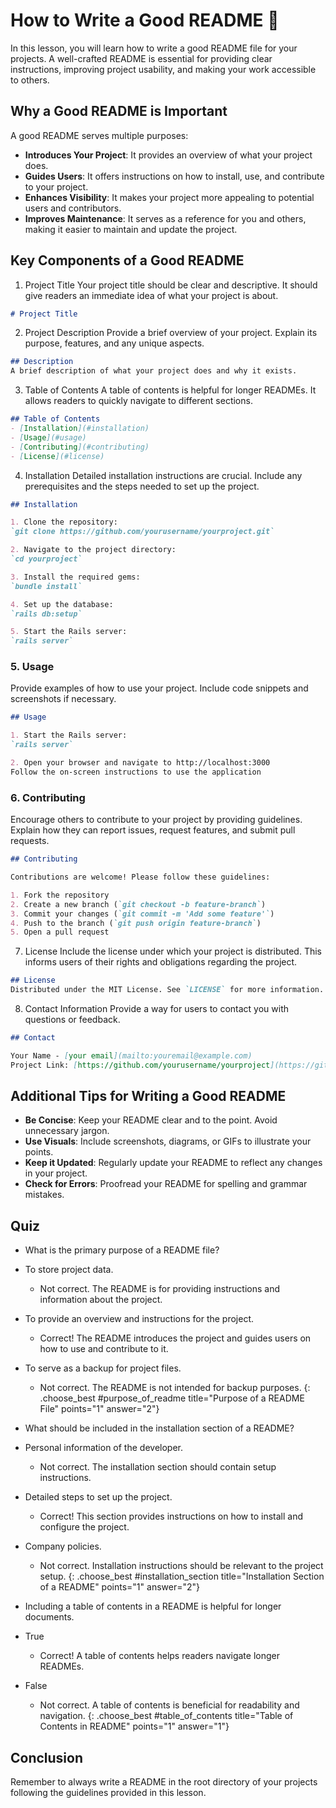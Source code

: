 # How to Write a Good README 📄
In this lesson, you will learn how to write a good README file for your projects. A well-crafted README is essential for providing clear instructions, improving project usability, and making your work accessible to others.

## Why a Good README is Important
A good README serves multiple purposes:

- **Introduces Your Project**: It provides an overview of what your project does.
- **Guides Users**: It offers instructions on how to install, use, and contribute to your project.
- **Enhances Visibility**: It makes your project more appealing to potential users and contributors.
- **Improves Maintenance**: It serves as a reference for you and others, making it easier to maintain and update the project.

## Key Components of a Good README
1. Project Title
Your project title should be clear and descriptive. It should give readers an immediate idea of what your project is about.

```markdown
# Project Title
```

2. Project Description
Provide a brief overview of your project. Explain its purpose, features, and any unique aspects.

```markdown
## Description
A brief description of what your project does and why it exists.
```

3. Table of Contents
A table of contents is helpful for longer READMEs. It allows readers to quickly navigate to different sections.

```markdown
## Table of Contents
- [Installation](#installation)
- [Usage](#usage)
- [Contributing](#contributing)
- [License](#license)
```

4. Installation
Detailed installation instructions are crucial. Include any prerequisites and the steps needed to set up the project.

```markdown
## Installation

1. Clone the repository:
`git clone https://github.com/yourusername/yourproject.git`

2. Navigate to the project directory:
`cd yourproject`

3. Install the required gems:
`bundle install`

4. Set up the database:
`rails db:setup`

5. Start the Rails server:
`rails server`
```

### 5. Usage

Provide examples of how to use your project. Include code snippets and screenshots if necessary.

```markdown
## Usage

1. Start the Rails server:
`rails server`

2. Open your browser and navigate to http://localhost:3000
Follow the on-screen instructions to use the application
```

### 6. Contributing

Encourage others to contribute to your project by providing guidelines. Explain how they can report issues, request features, and submit pull requests.

```markdown
## Contributing

Contributions are welcome! Please follow these guidelines:

1. Fork the repository
2. Create a new branch (`git checkout -b feature-branch`)
3. Commit your changes (`git commit -m 'Add some feature'`)
4. Push to the branch (`git push origin feature-branch`)
5. Open a pull request
```

7. License
Include the license under which your project is distributed. This informs users of their rights and obligations regarding the project.

```markdown
## License
Distributed under the MIT License. See `LICENSE` for more information.
```

8. Contact Information
Provide a way for users to contact you with questions or feedback.

```markdown
## Contact

Your Name - [your email](mailto:youremail@example.com)
Project Link: [https://github.com/yourusername/yourproject](https://github.com/yourusername/yourproject)
```

## Additional Tips for Writing a Good README
- **Be Concise**: Keep your README clear and to the point. Avoid unnecessary jargon.
- **Use Visuals**: Include screenshots, diagrams, or GIFs to illustrate your points.
- **Keep it Updated**: Regularly update your README to reflect any changes in your project.
- **Check for Errors**: Proofread your README for spelling and grammar mistakes.

## Quiz

- What is the primary purpose of a README file?
- To store project data.
  - Not correct. The README is for providing instructions and information about the project.
- To provide an overview and instructions for the project.
  - Correct! The README introduces the project and guides users on how to use and contribute to it.
- To serve as a backup for project files.
  - Not correct. The README is not intended for backup purposes.
{: .choose_best #purpose_of_readme title="Purpose of a README File" points="1" answer="2"}

- What should be included in the installation section of a README?
- Personal information of the developer.
  - Not correct. The installation section should contain setup instructions.
- Detailed steps to set up the project.
  - Correct! This section provides instructions on how to install and configure the project.
- Company policies.
  - Not correct. Installation instructions should be relevant to the project setup.
{: .choose_best #installation_section title="Installation Section of a README" points="1" answer="2"}

- Including a table of contents in a README is helpful for longer documents.
- True
  - Correct! A table of contents helps readers navigate longer READMEs.
- False
  - Not correct. A table of contents is beneficial for readability and navigation.
{: .choose_best #table_of_contents title="Table of Contents in README" points="1" answer="1"}

## Conclusion
Remember to always write a README in the root directory of your projects following the guidelines provided in this lesson.
